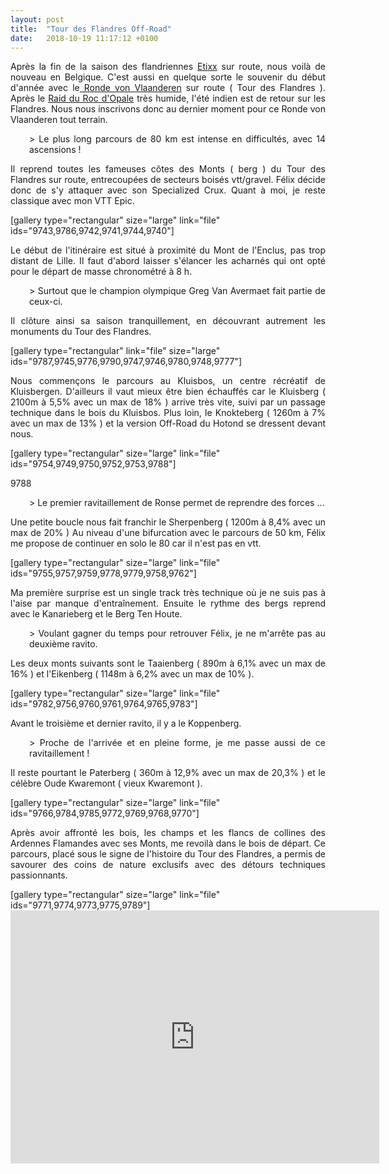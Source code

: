 ```yaml
---
layout: post
title:  "Tour des Flandres Off-Road"
date:   2018-10-19 11:17:12 +0100
---
```

<p style="text-align: justify;">Après la fin de la saison des flandriennes <a href="http://twomoulins.fr/primus-classic/">Etixx</a> sur route, nous voilà de nouveau en Belgique.
C'est aussi en quelque sorte le souvenir du début d'année avec le<a href="http://twomoulins.fr/tour-des-flandres/"> Ronde von Vlaanderen</a> sur route ( Tour des Flandres ).
Après le <a href="http://twomoulins.fr/raid-roc-dopale/">Raid du Roc d'Opale</a> très humide, l'été indien est de retour sur les Flandres.
Nous nous inscrivons donc au dernier moment pour ce Ronde von Vlaanderen tout terrain.</p>
<p style="text-align: justify; padding-left: 30px;">> Le plus long parcours de 80 km est intense en difficultés, avec 14 ascensions !
<p style="text-align: justify;">Il reprend toutes les fameuses côtes des Monts ( berg ) du Tour des Flandres sur route, entrecoupées de secteurs boisés vtt/gravel.
Félix décide donc de s'y attaquer avec son Specialized Crux.
Quant à moi, je reste classique avec mon VTT Epic.</p>
[gallery type="rectangular" size="large" link="file" ids="9743,9786,9742,9741,9744,9740"]
<p style="text-align: justify;">Le début de l'itinéraire est situé à proximité du Mont de l'Enclus, pas trop distant de Lille.
Il faut d'abord laisser s'élancer les acharnés qui ont opté pour le départ de masse chronométré à 8 h.</p>
<p style="text-align: justify; padding-left: 30px;">> Surtout que le champion olympique Greg Van Avermaet fait partie de ceux-ci.
<p style="text-align: justify;">Il clôture ainsi sa saison tranquillement, en découvrant autrement les monuments du Tour des Flandres.</p>
[gallery type="rectangular" link="file" size="large" ids="9787,9745,9776,9790,9747,9746,9780,9748,9777"]
<p style="text-align: justify;">Nous commençons le parcours au Kluisbos, un centre récréatif de Kluisbergen.
D'ailleurs il vaut mieux être bien échauffés car le Kluisberg ( 2100m à 5,5% avec un max de 18% ) arrive très vite, suivi par un passage technique dans le bois du Kluisbos.
Plus loin, le Knokteberg ( 1260m à 7% avec un max de 13% ) et la version Off-Road du Hotond se dressent devant nous.</p>
[gallery type="rectangular" size="large" link="file" ids="9754,9749,9750,9752,9753,9788"]


9788
<p style="text-align: justify; padding-left: 30px;">> Le premier ravitaillement de Ronse permet de reprendre des forces ...
<p style="text-align: justify;">Une petite boucle nous fait franchir le Sherpenberg ( 1200m à 8,4% avec un max de 20% )
Au niveau d'une bifurcation avec le parcours de 50 km, Félix me propose de continuer en solo le 80 car il n'est pas en vtt.</p>
[gallery type="rectangular" size="large" link="file" ids="9755,9757,9759,9778,9779,9758,9762"]
<p style="text-align: justify;">Ma première surprise est un single track très technique où je ne suis pas à l'aise par manque d'entraînement.
Ensuite le rythme des bergs reprend avec le Kanarieberg et le Berg Ten Houte.</p>
<p style="text-align: justify; padding-left: 30px;">> Voulant gagner du temps pour retrouver Félix, je ne m'arrête pas au deuxième ravito.
<p style="text-align: justify;">Les deux monts suivants sont le Taaienberg ( 890m à 6,1% avec un max de 16% ) et l'Eikenberg ( 1148m à 6,2% avec un max de 10% ).</p>
[gallery type="rectangular" size="large" link="file" ids="9782,9756,9760,9761,9764,9765,9783"]
<p style="text-align: justify;">Avant le troisième et dernier ravito, il y a le Koppenberg.</p>
<p style="text-align: justify; padding-left: 30px;">> Proche de l'arrivée et en pleine forme, je me passe aussi de ce ravitaillement !
<p style="text-align: justify;">Il reste pourtant le Paterberg ( 360m à 12,9% avec un max de 20,3% ) et le célèbre Oude Kwaremont ( vieux Kwaremont ).</p>
[gallery type="rectangular" size="large" link="file" ids="9766,9784,9785,9772,9769,9768,9770"]
<p style="text-align: justify;">Après avoir affronté les bois, les champs et les flancs de collines des Ardennes Flamandes avec ses Monts, me revoilà dans le bois de départ.
Ce parcours, placé sous le signe de l'histoire du Tour des Flandres, a permis de savourer des coins de nature exclusifs avec des détours techniques passionnants.</p>
[gallery type="rectangular" size="large" link="file" ids="9771,9774,9773,9775,9789"]

<center><iframe src="https://www.strava.com/activities/1888366868/embed/610757aa358fecfbb369653a548af284780f775a" width="590" height="405" frameborder="0" scrolling="no" data-mce-fragment="1"></iframe> </center>